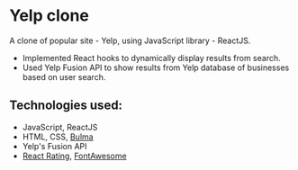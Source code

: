 # Yelp clone
A clone of popular site - Yelp, using JavaScript library - ReactJS.
- Implemented React hooks to dynamically display results from search.
- Used Yelp Fusion API to show results from Yelp database of businesses based on user search.

## Technologies used:
- JavaScript, ReactJS
- HTML, CSS, [Bulma](https://bulma.io/)
- Yelp's Fusion API
- [React Rating](https://github.com/dreyescat/react-rating), [FontAwesome](https://fontawesome.com/v5.15/how-to-use/on-the-web/setup/using-package-managers)